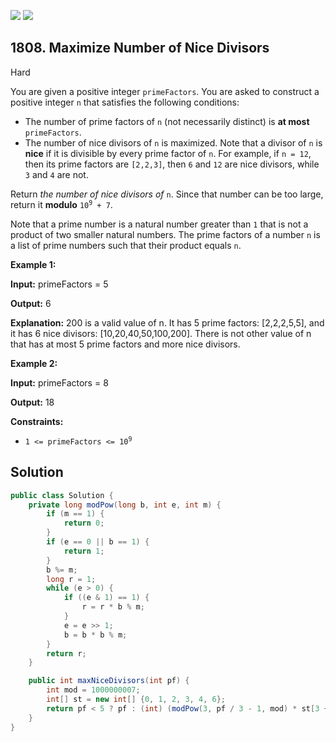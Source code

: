 [![](https://img.shields.io/github/stars/javadev/LeetCode-in-Java?label=Stars&style=flat-square)](https://github.com/javadev/LeetCode-in-Java)
[![](https://img.shields.io/github/forks/javadev/LeetCode-in-Java?label=Fork%20me%20on%20GitHub%20&style=flat-square)](https://github.com/javadev/LeetCode-in-Java/fork)

## 1808\. Maximize Number of Nice Divisors

Hard

You are given a positive integer `primeFactors`. You are asked to construct a positive integer `n` that satisfies the following conditions:

*   The number of prime factors of `n` (not necessarily distinct) is **at most** `primeFactors`.
*   The number of nice divisors of `n` is maximized. Note that a divisor of `n` is **nice** if it is divisible by every prime factor of `n`. For example, if `n = 12`, then its prime factors are `[2,2,3]`, then `6` and `12` are nice divisors, while `3` and `4` are not.

Return _the number of nice divisors of_ `n`. Since that number can be too large, return it **modulo** <code>10<sup>9</sup> + 7</code>.

Note that a prime number is a natural number greater than `1` that is not a product of two smaller natural numbers. The prime factors of a number `n` is a list of prime numbers such that their product equals `n`.

**Example 1:**

**Input:** primeFactors = 5

**Output:** 6

**Explanation:** 200 is a valid value of n. It has 5 prime factors: [2,2,2,5,5], and it has 6 nice divisors: [10,20,40,50,100,200]. There is not other value of n that has at most 5 prime factors and more nice divisors.

**Example 2:**

**Input:** primeFactors = 8

**Output:** 18

**Constraints:**

*   <code>1 <= primeFactors <= 10<sup>9</sup></code>

## Solution

```java
public class Solution {
    private long modPow(long b, int e, int m) {
        if (m == 1) {
            return 0;
        }
        if (e == 0 || b == 1) {
            return 1;
        }
        b %= m;
        long r = 1;
        while (e > 0) {
            if ((e & 1) == 1) {
                r = r * b % m;
            }
            e = e >> 1;
            b = b * b % m;
        }
        return r;
    }

    public int maxNiceDivisors(int pf) {
        int mod = 1000000007;
        int[] st = new int[] {0, 1, 2, 3, 4, 6};
        return pf < 5 ? pf : (int) (modPow(3, pf / 3 - 1, mod) * st[3 + pf % 3] % mod);
    }
}
```